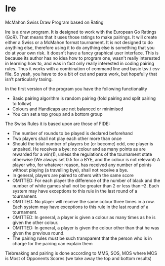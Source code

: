 # Ire
McMahon Swiss Draw Program based on Rating

Ire is a draw program. It is designed to work with the European Go Ratings (GoR). That means that it uses those ratings to make pairings. It will create either a Swiss or a McMahon format tournament. It is not designed to do anything else, therefore using it to do anything else is something that you do at your own risk. It doesn't have a fancy graphical user interface. This is because its author has no idea how to program one, wasn't really interested in learning how to, and was in fact only really interested in coding pairing rules. Thus it works with a combination of command line and basic tsv / csv file. So yeah, you have to do a bit of cut and paste work, but hopefully that isn’t particularly taxing.

In the first version of the program you have the following functionality
<ul>
<li>Basic pairing algorithm is random pairing (fold pairing and split pairing to follow)
<li>Colours and Handicaps are not balanced or minimised
<li>You can set a top group and a bottom group
</ul>

The Swiss Rules it is based upon are those of FIDE:
<ul>
<li>The number of rounds to be played is declared beforehand
<li>Two players shall not play each other more than once
<li>Should the total number of players be (or become) odd, one player is unpaired. He receives a bye: no colour and as many points as are rewarded for a win(1), unless the regulations of the tournament state otherwise (We always set 0.5 for a BYE, and the colour is not relevant) A player who, for whatever reason, has received any number of points without playing (a travelling bye), shall not receive a bye.
<li>In general, players are paired to others with the same score
<li>OMITTED: For each player the difference of the number of black and the number of white games shall not be greater than 2 or less than –2. Each system may have exceptions to this rule in the last round of a tournament. 
<li>OMITTED: No player will receive the same colour three times in a row. Each system may have exceptions to this rule in the last round of a tournament.
<li> OMITTED: In general, a player is given a colour as many times as he is given the other colour.
<li>OMITTED: In general, a player is given the colour other than that he was given the previous round.   
<li>The pairing rules must be such transparent that the person who is in charge for the pairing can explain them
</ul>

Tiebreaking and pairing is done according to MMS, SOS, MOS where MOS is Most of Opponents Scores (we take away the top and bottom results) 

